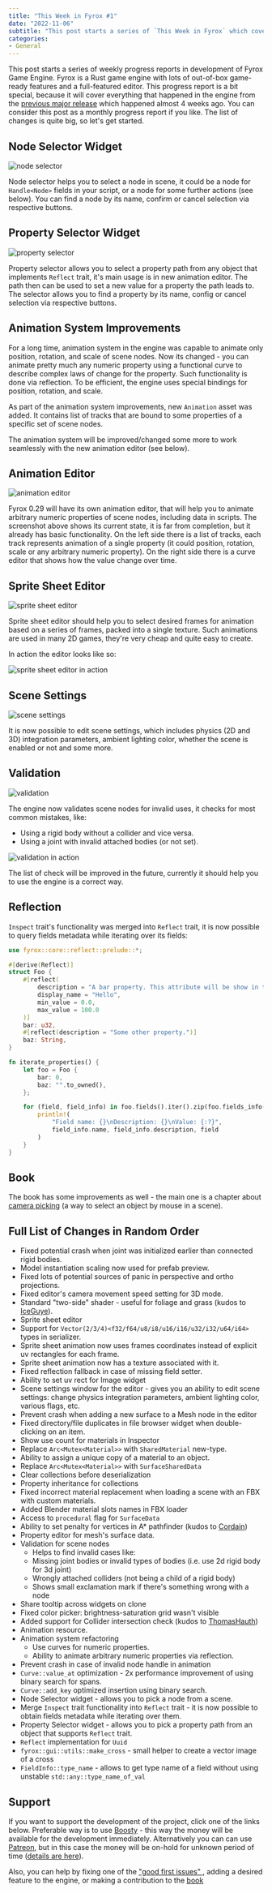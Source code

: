 ```yaml
---
title: "This Week in Fyrox #1"
date: "2022-11-06"
subtitle: "This post starts a series of `This Week in Fyrox` which covers weekly progress in the engine."
categories: 
- General
---
```


This post starts a series of weekly progress reports in development of Fyrox Game Engine. Fyrox is a Rust
game engine with lots of out-of-box game-ready features and a full-featured editor. This progress report is a
bit special, because it will cover everything that happened in the engine from the 
[previous major release](https://fyrox.rs/blog/post/feature-highlights-0-28/) which happened almost 4 weeks
ago. You can consider this post as a monthly progress report if you like. The list of changes is quite big, so
let's get started.

## Node Selector Widget

![node selector](/assets/twif1/node_selector.png)

Node selector helps you to select a node in scene, it could be a node for `Handle<Node>` fields in your script,
or a node for some further actions (see below). You can find a node by its name, confirm or cancel selection via
respective buttons.

## Property Selector Widget

![property selector](/assets/twif1/property_selector.png)

Property selector allows you to select a property path from any object that implements `Reflect` trait, it's
main usage is in new animation editor. The path then can be used to set a new value for a property the path 
leads to. The selector allows you to find a property by its name, config or cancel selection via respective 
buttons.

## Animation System Improvements

For a long time, animation system in the engine was capable to animate only position, rotation, and scale of
scene nodes. Now its changed - you can animate pretty much any numeric property using a functional curve to
describe complex laws of change for the property. Such functionality is done via reflection. To be efficient,
the engine uses special bindings for position, rotation, and scale. 

As part of the animation system improvements, new `Animation` asset was added. It contains list of tracks that 
are bound to some properties of a specific set of scene nodes.

The animation system will be improved/changed some more to work seamlessly with the new animation editor (see
below).

## Animation Editor

![animation editor](assets/twif1/animation_editor.png)

Fyrox 0.29 will have its own animation editor, that will help you to animate arbitrary numeric properties of
scene nodes, including data in scripts. The screenshot above shows its current state, it is far from completion,
but it already has basic functionality. On the left side there is a list of tracks, each track represents animation
of a single property (it could position, rotation, scale or any arbitrary numeric property). On the right side
there is a curve editor that shows how the value change over time. 

## Sprite Sheet Editor

![sprite sheet editor](assets/twif1/sprite_sheet_editor.png)

Sprite sheet editor should help you to select desired frames for animation based on a series of frames, packed
into a single texture. Such animations are used in many 2D games, they're very cheap and quite easy to create.

In action the editor looks like so:

![sprite sheet editor in action](/assets/twif1/sprite_sheet.gif)

## Scene Settings

![scene settings](/assets/twif1/scene_settings.png)

It is now possible to edit scene settings, which includes physics (2D and 3D) integration parameters, ambient
lighting color, whether the scene is enabled or not and some more.

## Validation 

![validation](/assets/twif1/validation.png)

The engine now validates scene nodes for invalid uses, it checks for most common mistakes, like:

- Using a rigid body without a collider and vice versa.
- Using a joint with invalid attached bodies (or not set).

![validation in action](/assets/twif1/validation.gif)

The list of check will be improved in the future, currently it should help you to use the engine is a correct way.

## Reflection

`Inspect` trait's functionality was merged into `Reflect` trait, it is now possible to query fields metadata while
iterating over its fields:

```rust
use fyrox::core::reflect::prelude::*;

#[derive(Reflect)]
struct Foo {
    #[reflect(
        description = "A bar property. This attribute will be show in tooltip for the property in the Inspector",
        display_name = "Hello",
        min_value = 0.0,
        max_value = 100.0
    )]
    bar: u32,
    #[reflect(description = "Some other property.")]
    baz: String,
}

fn iterate_properties() {
    let foo = Foo {
        bar: 0,
        baz: "".to_owned(),
    };

    for (field, field_info) in foo.fields().iter().zip(foo.fields_info()) {
        println!(
            "Field name: {}\nDescription: {}\nValue: {:?}",
            field_info.name, field_info.description, field
        )
    }
}
```

## Book

The book has some improvements as well - the main one is a chapter about 
[camera picking](https://fyrox-book.github.io/fyrox/scene/camera_node.html#picking) (a way to select an object
by mouse in a scene).

## Full List of Changes in Random Order

- Fixed potential crash when joint was initialized earlier than connected rigid bodies.
- Model instantiation scaling now used for prefab preview.
- Fixed lots of potential sources of panic in perspective and ortho projections.
- Fixed editor's camera movement speed setting for 3D mode.
- Standard "two-side" shader - useful for foliage and grass (kudos to [IceGuye](https://github.com/IceGuye)).
- Sprite sheet editor
- Support for `Vector(2/3/4)<f32/f64/u8/i8/u16/i16/u32/i32/u64/i64>` types in serializer.
- Sprite sheet animation now uses frames coordinates instead of explicit uv rectangles for each frame.
- Sprite sheet animation now has a texture associated with it.
- Fixed reflection fallback in case of missing field setter.
- Ability to set uv rect for Image widget
- Scene settings window for the editor - gives you an ability to edit scene settings: change 
physics integration parameters, ambient lighting color, various flags, etc.
- Prevent crash when adding a new surface to a Mesh node in the editor
- Fixed directory/file duplicates in file browser widget when double-clicking on an item.
- Show use count for materials in Inspector
- Replace `Arc<Mutex<Material>>` with `SharedMaterial` new-type.
- Ability to assign a unique copy of a material to an object.
- Replace `Arc<Mutex<Material>>` with `SurfaceSharedData`
- Clear collections before deserialization
- Property inheritance for collections
- Fixed incorrect material replacement when loading a scene with an FBX with custom materials.
- Added Blender material slots names in FBX loader
- Access to `procedural` flag for `SurfaceData`
- Ability to set penalty for vertices in A* pathfinder (kudos to [Cordain](https://github.com/Cordain))
- Property editor for mesh's surface data.
- Validation for scene nodes
  - Helps to find invalid cases like:
  - Missing joint bodies or invalid types of bodies (i.e. use 2d rigid body for 3d joint)
  - Wrongly attached colliders (not being a child of a rigid body)
  - Shows small exclamation mark if there's something wrong with a node
- Share tooltip across widgets on clone
- Fixed color picker: brightness-saturation grid wasn't visible
- Added support for Collider intersection check (kudos to [ThomasHauth](https://github.com/ThomasHauth))
- Animation resource.
- Animation system refactoring
  - Use curves for numeric properties.
  - Ability to animate arbitrary numeric properties via reflection.
- Prevent crash in case of invalid node handle in animation
- `Curve::value_at` optimization - 2x performance improvement of using binary search for spans.
- `Curve::add_key` optimized insertion using binary search.
- Node Selector widget - allows you to pick a node from a scene.
- Merge `Inspect` trait functionality into `Reflect` trait - it is now possible to obtain fields metadata
while iterating over them.
- Property Selector widget - allows you to pick a property path from an object that supports `Reflect` trait.
- `Reflect` implementation for `Uuid`
- `fyrox::gui::utils::make_cross` - small helper to create a vector image of a cross
- `FieldInfo::type_name` - allows to get type name of a field without using unstable 
`std::any::type_name_of_val`

## Support

If you want to support the development of the project, click one of the links below. Preferable way is to use 
[Boosty](https://boosty.to/fyrox) - this way the money will be available for the development immediately. 
Alternatively you can can use [Patreon](https://www.patreon.com/mrdimas), but in this case the money will
be on-hold for unknown period of time ([details are here](https://github.com/FyroxEngine/Fyrox/issues/363)).

Also, you can help by fixing one of the ["good first issues" ](https://github.com/FyroxEngine/Fyrox/issues?q=is%3Aopen+is%3Aissue+label%3A%22good+first+issue%22),
adding a desired feature to the engine, or making a contribution to the [book](https://github.com/fyrox-book)
